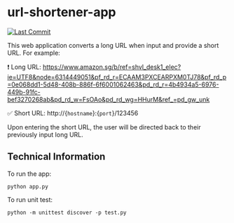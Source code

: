 # url-shortener-app
[![Last Commit](https://img.shields.io/github/last-commit/joash-jw/url-shortener-app)]()

This web application converts a long URL when input and provide a short URL. For example:

:heavy_exclamation_mark: Long URL: https://www.amazon.sg/b/ref=shvl_desk1_elec?ie=UTF8&node=6314449051&pf_rd_r=ECAAM3PXCEARPXM0TJ78&pf_rd_p=0e068dd1-5d48-408b-886f-6f6001062463&pd_rd_r=4b4934a5-6976-449b-91fc-bef3270268ab&pd_rd_w=FsOAo&pd_rd_wg=HHurM&ref_=pd_gw_unk

:white_check_mark: Short URL: http://{`hostname`}:{`port`}/123456

Upon entering the short URL, the user will be directed back to their previously input long URL.

## Technical Information
To run the app:
```shell
python app.py
```

To run unit test:
```shell
python -m unittest discover -p test.py
```